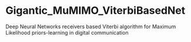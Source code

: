 # Gigantic_MuMIMO_ViterbiBasedNet
Deep Neural Networks receivers based Viterbi algorithm for Maximum Likelihood priors-learning in digital communication 
